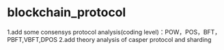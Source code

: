 # blockchain_protocol
1.add some consensys protocol analysis(coding level)：POW，POS，BFT，PBFT,VBFT,DPOS
2.add theory analysis of casper protocol and sharding

